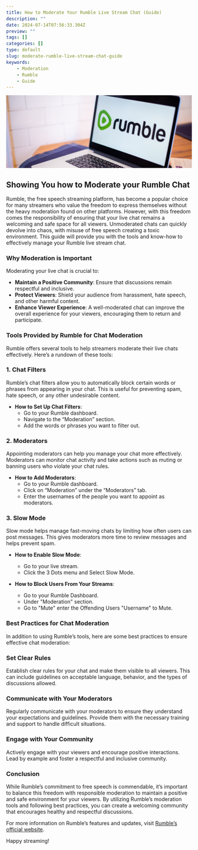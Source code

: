 ```yaml
---
title: How to Moderate Your Rumble Live Stream Chat (Guide)
description: ""
date: 2024-07-14T07:56:33.304Z
preview: ""
tags: []
categories: []
type: default
slug: moderate-rumble-live-stream-chat-guide
keywords:
    - Moderation
    - Rumble
    - Guide
---
```


![RumbleModeration](/images/Post-Thumbnails/Rumble%20Moderating%20Chat.png)

## Showing You how to Moderate your Rumble Chat

Rumble, the free speech streaming platform, has become a popular choice for many streamers who value the freedom to express themselves without the heavy moderation found on other platforms. However, with this freedom comes the responsibility of ensuring that your live chat remains a welcoming and safe space for all viewers. Unmoderated chats can quickly devolve into chaos, with misuse of free speech creating a toxic environment. This guide will provide you with the tools and know-how to effectively manage your Rumble live stream chat.

### Why Moderation is Important

Moderating your live chat is crucial to:
- **Maintain a Positive Community**: Ensure that discussions remain respectful and inclusive.
- **Protect Viewers**: Shield your audience from harassment, hate speech, and other harmful content.
- **Enhance Viewer Experience**: A well-moderated chat can improve the overall experience for your viewers, encouraging them to return and participate.

### Tools Provided by Rumble for Chat Moderation

Rumble offers several tools to help streamers moderate their live chats effectively. Here’s a rundown of these tools:

### 1. **Chat Filters**

Rumble’s chat filters allow you to automatically block certain words or phrases from appearing in your chat. This is useful for preventing spam, hate speech, or any other undesirable content.

- **How to Set Up Chat Filters**:
  - Go to your Rumble dashboard.
  - Navigate to the “Moderation” section.
  - Add the words or phrases you want to filter out.

### 2. **Moderators**

Appointing moderators can help you manage your chat more effectively. Moderators can monitor chat activity and take actions such as muting or banning users who violate your chat rules.

- **How to Add Moderators**:
  - Go to your Rumble dashboard.
  - Click on “Moderation” under the “Moderators” tab.
  - Enter the usernames of the people you want to appoint as moderators.

### 3. **Slow Mode**

Slow mode helps manage fast-moving chats by limiting how often users can post messages. This gives moderators more time to review messages and helps prevent spam.

- **How to Enable Slow Mode**:
  - Go to your live stream.
  - Click the 3 Dots menu and Select Slow Mode.

- **How to Block Users From Your Streams**:
  - Go to your Rumble Dashboard.
  - Under "Moderation" section.
  - Go to "Mute" enter the Offending Users "Username" to Mute.

### Best Practices for Chat Moderation

In addition to using Rumble’s tools, here are some best practices to ensure effective chat moderation:

### Set Clear Rules

Establish clear rules for your chat and make them visible to all viewers. This can include guidelines on acceptable language, behavior, and the types of discussions allowed.

### Communicate with Your Moderators

Regularly communicate with your moderators to ensure they understand your expectations and guidelines. Provide them with the necessary training and support to handle difficult situations.

### Engage with Your Community

Actively engage with your viewers and encourage positive interactions. Lead by example and foster a respectful and inclusive community.

### Conclusion

While Rumble’s commitment to free speech is commendable, it’s important to balance this freedom with responsible moderation to maintain a positive and safe environment for your viewers. By utilizing Rumble’s moderation tools and following best practices, you can create a welcoming community that encourages healthy and respectful discussions.

For more information on Rumble’s features and updates, visit [Rumble’s official website](https://rumble.com/).

Happy streaming!